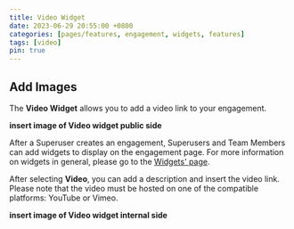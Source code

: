 ```yaml
---
title: Video Widget
date: 2023-06-29 20:55:00 +0800
categories: [pages/features, engagement, widgets, features]
tags: [video]
pin: true
---
```


## Add Images

The **Video Widget** allows you to add a video link to your engagement.

  **insert image of Video widget public side**  
  
After a Superuser creates an engagement, Superusers and Team Members can add widgets to display on the engagement page. For more information on widgets in general, please go to the [Widgets' page](/met-guide/posts/widgets/).

After selecting **Video**, you can add a description and insert the video link. Please note that the video must be hosted on one of the compatible platforms: YouTube or Vimeo.  

 **insert image of Video widget internal side**  


